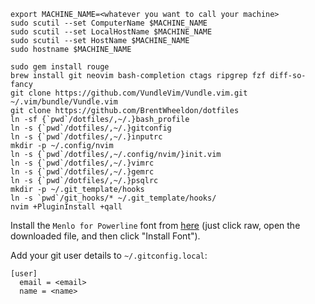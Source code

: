 ```
export MACHINE_NAME=<whatever you want to call your machine>
sudo scutil --set ComputerName $MACHINE_NAME
sudo scutil --set LocalHostName $MACHINE_NAME
sudo scutil --set HostName $MACHINE_NAME
sudo hostname $MACHINE_NAME

sudo gem install rouge
brew install git neovim bash-completion ctags ripgrep fzf diff-so-fancy
git clone https://github.com/VundleVim/Vundle.vim.git ~/.vim/bundle/Vundle.vim
git clone https://github.com/BrentWheeldon/dotfiles
ln -sf {`pwd`/dotfiles/,~/.}bash_profile
ln -s {`pwd`/dotfiles/,~/.}gitconfig
ln -s {`pwd`/dotfiles/,~/.}inputrc
mkdir -p ~/.config/nvim
ln -s {`pwd`/dotfiles/,~/.config/nvim/}init.vim
ln -s {`pwd`/dotfiles/,~/.}vimrc
ln -s {`pwd`/dotfiles/,~/.}gemrc
ln -s {`pwd`/dotfiles/,~/.}psqlrc
mkdir -p ~/.git_template/hooks
ln -s `pwd`/git_hooks/* ~/.git_template/hooks/
nvim +PluginInstall +qall
```

Install the `Menlo for Powerline` font from [here](https://github.com/abertsch/Menlo-for-Powerline/blob/master/Menlo%20for%20Powerline.ttf) (just click raw, open the downloaded file, and then click "Install Font").

Add your git user details to `~/.gitconfig.local`:

```
[user]
  email = <email>
  name = <name>
```
